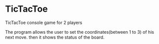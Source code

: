 # TicTacToe
 TicTacToe console game for 2 players
 
 The program allows the user to set the coordinates(between 1 to 3) of his next move.
 then it shows the status of the board.
